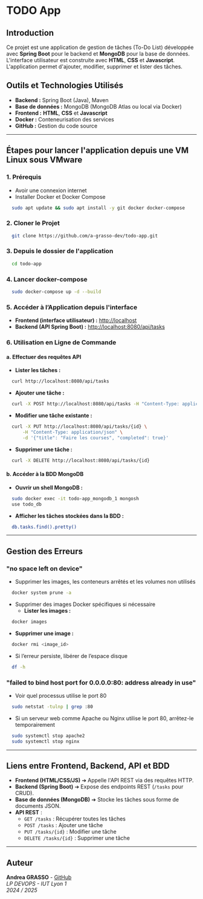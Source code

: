 # TODO App

## Introduction
Ce projet est une application de gestion de tâches (To-Do List) développée avec **Spring Boot** pour le backend et **MongoDB** pour la base de données. L'interface utilisateur est construite avec **HTML**, **CSS** et **Javascript**. L'application permet d'ajouter, modifier, supprimer et lister des tâches.

## Outils et Technologies Utilisés
- **Backend :** Spring Boot (Java), Maven
- **Base de données :** MongoDB (MongoDB Atlas ou local via Docker)
- **Frontend :** **HTML**, **CSS** et **Javascript**
- **Docker :** Conteneurisation des services
- **GitHub :** Gestion du code source
---

## Étapes pour lancer l'application depuis une VM Linux sous VMware

### 1. Prérequis
- Avoir une connexion internet
- Installer Docker et Docker Compose

```sh
  sudo apt update && sudo apt install -y git docker docker-compose
```

### 2. Cloner le Projet
```sh
  git clone https://github.com/a-grasso-dev/todo-app.git
```

### 3. Depuis le dossier de l'application
```sh
  cd todo-app
```

### 4. Lancer docker-compose
```sh
  sudo docker-compose up -d --build
```

### 5. Accéder à l’Application depuis l'interface
- **Frontend (interface utilisateur) :** [http://localhost](http://localhost)
- **Backend (API Spring Boot) :** [http://localhost:8080/api/tasks](http://localhost:8080/api/tasks)

### 6. Utilisation en Ligne de Commande

#### a. Effectuer des requêtes API

- **Lister les tâches :**
```sh
  curl http://localhost:8080/api/tasks
```

- **Ajouter une tâche :**
```sh
  curl -X POST http://localhost:8080/api/tasks -H "Content-Type: application/json" -d '{"title": "Acheter du pain", "completed": false}'
```

- **Modifier une tâche existante :**
```sh
  curl -X PUT http://localhost:8080/api/tasks/{id} \
      -H "Content-Type: application/json" \
      -d '{"title": "Faire les courses", "completed": true}'
```

- **Supprimer une tâche :**
```sh
  curl -X DELETE http://localhost:8080/api/tasks/{id}
```

#### b. Accéder à la BDD MongoDB

- **Ouvrir un shell MongoDB :**
```sh
  sudo docker exec -it todo-app_mongodb_1 mongosh
  use todo_db
```

- **Afficher les tâches stockées dans la BDD :**
```sh
  db.tasks.find().pretty()
```
---

## Gestion des Erreurs

### "no space left on device"
- Supprimer les images, les conteneurs arrêtés et les volumes non utilisés
```sh
  docker system prune -a
 ```
- Supprimer des images Docker spécifiques si nécessaire
    - **Lister les images :**
```sh
  docker images
 ```
  - **Supprimer une image :**
```sh
  docker rmi <image_id>
 ```
- Si l’erreur persiste, libérer de l’espace disque
```sh
  df -h
 ```

### "failed to bind host port for 0.0.0.0:80: address already in use"
- Voir quel processus utilise le port 80
```sh
  sudo netstat -tulnp | grep :80
```
- Si un serveur web comme Apache ou Nginx utilise le port 80, arrêtez-le temporairement
```sh
  sudo systemctl stop apache2
  sudo systemctl stop nginx
 ```

---

## Liens entre Frontend, Backend, API et BDD
- **Frontend (HTML/CSS/JS)** ➔ Appelle l'API REST via des requêtes HTTP.
- **Backend (Spring Boot)** ➔ Expose des endpoints REST (`/tasks` pour CRUD).
- **Base de données (MongoDB)** ➔ Stocke les tâches sous forme de documents JSON.
- **API REST** :
    - `GET /tasks` : Récupérer toutes les tâches
    - `POST /tasks` : Ajouter une tâche
    - `PUT /tasks/{id}` : Modifier une tâche
    - `DELETE /tasks/{id}` : Supprimer une tâche

---

## Auteur
**Andrea GRASSO** - [GitHub](https://github.com/a-grasso-dev)\
_LP DEVOPS - IUT Lyon 1_\
_2024 / 2025_


